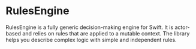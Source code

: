 # RulesEngine
 RulesEngine is a fully generic decision-making engine for Swift.   It is actor-based and relies on rules that are applied to a mutable context.   The library helps you describe complex logic with simple and independent rules.
